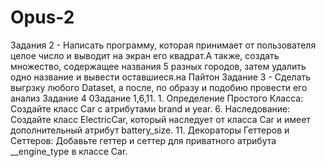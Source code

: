 # Opus-2
Задания 2 - Написать программу, которая принимает от пользователя целое число и выводит на экран его квадрат.А также, создать множество, содержащее названия 5 разных городов, затем удалить одно название и вывести оставшиеся.на Пайтон
Задание 3 - Сделать выгрзку любого Dataset, а после, по образу и подобию провести его анализ
Задание 4 0Задание 1,6,11. 1. Определение Простого Класса: Создайте класс Car с атрибутами brand и year. 6. Наследование: Создайте класс ElectricCar, который наследует от класса Car и имеет дополнительный атрибут battery_size. 11. Декораторы Геттеров и Сеттеров: Добавьте геттер и сеттер для приватного атрибута __engine_type в классе Car.
